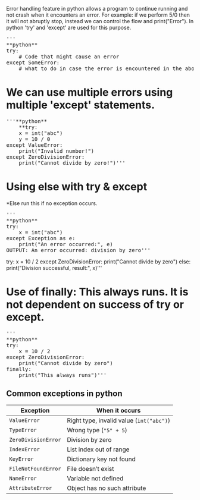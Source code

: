 Error handling feature in python allows a program to continue running and not crash when it encounters an error.
For example: if we perform 5/0 then it will not abruptly stop, instead we can control the flow and print("Error").
In python 'try' and 'except' are used for this purpose.

<pre>'''
**python**
try:
    # Code that might cause an error
except SomeError:
    # what to do in case the error is encountered in the above line of code.'''</pre>

# We can use multiple errors using multiple 'except' statements.
<pre>'''**python**
    **try:
    x = int("abc")
    y = 10 / 0
except ValueError:
    print("Invalid number!")
except ZeroDivisionError:
    print("Cannot divide by zero!")'''</pre>

# Using else with try & except
*Else run this if no exception occurs.
<pre>'''
**python** 
try:
    x = int("abc")
except Exception as e:
    print("An error occurred:", e)
OUTPUT: An error occurred: division by zero'''</pre>

try:
    x = 10 / 2
except ZeroDivisionError:
    print("Cannot divide by zero")
else:
    print("Division successful, result:", x)'''</pre>

# Use of finally: This always runs. It is not dependent on success of try or except.
<pre>'''
**python**
try:
    x = 10 / 2
except ZeroDivisionError:
    print("Cannot divide by zero")
finally:
    print("This always runs")'''</pre>


## Common exceptions in python

| Exception           | When it occurs                           |
| ------------------- | ---------------------------------------- |
| `ValueError`        | Right type, invalid value (`int("abc")`) |
| `TypeError`         | Wrong type (`"5" + 5`)                   |
| `ZeroDivisionError` | Division by zero                         |
| `IndexError`        | List index out of range                  |
| `KeyError`          | Dictionary key not found                 |
| `FileNotFoundError` | File doesn’t exist                       |
| `NameError`         | Variable not defined                     |
| `AttributeError`    | Object has no such attribute             |


